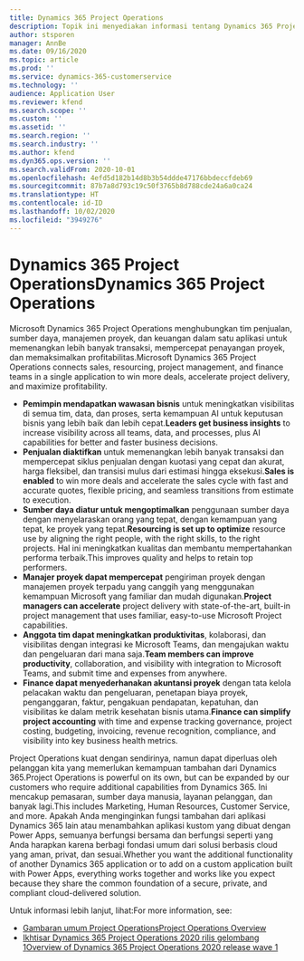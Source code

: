 ```yaml
---
title: Dynamics 365 Project Operations
description: Topik ini menyediakan informasi tentang Dynamics 365 Project operations.
author: stsporen
manager: AnnBe
ms.date: 09/16/2020
ms.topic: article
ms.prod: ''
ms.service: dynamics-365-customerservice
ms.technology: ''
audience: Application User
ms.reviewer: kfend
ms.search.scope: ''
ms.custom: ''
ms.assetid: ''
ms.search.region: ''
ms.search.industry: ''
ms.author: kfend
ms.dyn365.ops.version: ''
ms.search.validFrom: 2020-10-01
ms.openlocfilehash: 4efd5d182b14d8b3b54ddde47176bbdeccfdeb69
ms.sourcegitcommit: 87b7a8d793c19c50f3765b8d788cde24a6a0ca24
ms.translationtype: HT
ms.contentlocale: id-ID
ms.lasthandoff: 10/02/2020
ms.locfileid: "3949276"
---
```

# <a name="dynamics-365-project-operations"></a><span data-ttu-id="f43f4-103">Dynamics 365 Project Operations</span><span class="sxs-lookup"><span data-stu-id="f43f4-103">Dynamics 365 Project Operations</span></span>

<span data-ttu-id="f43f4-104">Microsoft Dynamics 365 Project Operations menghubungkan tim penjualan, sumber daya, manajemen proyek, dan keuangan dalam satu aplikasi untuk memenangkan lebih banyak transaksi, mempercepat penayangan proyek, dan memaksimalkan profitabilitas.</span><span class="sxs-lookup"><span data-stu-id="f43f4-104">Microsoft Dynamics 365 Project Operations connects sales, resourcing, project management, and finance teams in a single application to win more deals, accelerate project delivery, and maximize profitability.</span></span>

-   <span data-ttu-id="f43f4-105">**Pemimpin mendapatkan wawasan bisnis** untuk meningkatkan visibilitas di semua tim, data, dan proses, serta kemampuan AI untuk keputusan bisnis yang lebih baik dan lebih cepat.</span><span class="sxs-lookup"><span data-stu-id="f43f4-105">**Leaders get business insights** to increase visibility across all teams, data, and processes, plus AI capabilities for better and faster business decisions.</span></span>
-   <span data-ttu-id="f43f4-106">**Penjualan diaktifkan** untuk memenangkan lebih banyak transaksi dan mempercepat siklus penjualan dengan kuotasi yang cepat dan akurat, harga fleksibel, dan transisi mulus dari estimasi hingga eksekusi.</span><span class="sxs-lookup"><span data-stu-id="f43f4-106">**Sales is enabled** to win more deals and accelerate the sales cycle with fast and accurate quotes, flexible pricing, and seamless transitions from estimate to execution.</span></span>
-   <span data-ttu-id="f43f4-107">**Sumber daya diatur untuk mengoptimalkan** penggunaan sumber daya dengan menyelaraskan orang yang tepat, dengan kemampuan yang tepat, ke proyek yang tepat.</span><span class="sxs-lookup"><span data-stu-id="f43f4-107">**Resourcing is set up to optimize** resource use by aligning the right people, with the right skills, to the right projects.</span></span> <span data-ttu-id="f43f4-108">Hal ini meningkatkan kualitas dan membantu mempertahankan performa terbaik.</span><span class="sxs-lookup"><span data-stu-id="f43f4-108">This improves quality and helps to retain top performers.</span></span>
-   <span data-ttu-id="f43f4-109">**Manajer proyek dapat mempercepat** pengiriman proyek dengan manajemen proyek terpadu yang canggih yang menggunakan kemampuan Microsoft yang familiar dan mudah digunakan.</span><span class="sxs-lookup"><span data-stu-id="f43f4-109">**Project managers can accelerate** project delivery with state-of-the-art, built-in project management that uses familiar, easy-to-use Microsoft Project capabilities.</span></span>
-   <span data-ttu-id="f43f4-110">**Anggota tim dapat meningkatkan produktivitas**, kolaborasi, dan visibilitas dengan integrasi ke Microsoft Teams, dan mengajukan waktu dan pengeluaran dari mana saja.</span><span class="sxs-lookup"><span data-stu-id="f43f4-110">**Team members can improve productivity**, collaboration, and visibility with integration to Microsoft Teams, and submit time and expenses from anywhere.</span></span>
-   <span data-ttu-id="f43f4-111">**Finance dapat menyederhanakan akuntansi proyek** dengan tata kelola pelacakan waktu dan pengeluaran, penetapan biaya proyek, penganggaran, faktur, pengakuan pendapatan, kepatuhan, dan visibilitas ke dalam metrik kesehatan bisnis utama.</span><span class="sxs-lookup"><span data-stu-id="f43f4-111">**Finance can simplify project accounting** with time and expense tracking governance, project costing, budgeting, invoicing, revenue recognition, compliance, and visibility into key business health metrics.</span></span>

<span data-ttu-id="f43f4-112">Project Operations kuat dengan sendirinya, namun dapat diperluas oleh pelanggan kita yang memerlukan kemampuan tambahan dari Dynamics 365.</span><span class="sxs-lookup"><span data-stu-id="f43f4-112">Project Operations is powerful on its own, but can be expanded by our customers who require additional capabilities from Dynamics 365.</span></span> <span data-ttu-id="f43f4-113">Ini mencakup pemasaran, sumber daya manusia, layanan pelanggan, dan banyak lagi.</span><span class="sxs-lookup"><span data-stu-id="f43f4-113">This includes Marketing, Human Resources, Customer Service, and more.</span></span> <span data-ttu-id="f43f4-114">Apakah Anda menginginkan fungsi tambahan dari aplikasi Dynamics 365 lain atau menambahkan aplikasi kustom yang dibuat dengan Power Apps, semuanya berfungsi bersama dan berfungsi seperti yang Anda harapkan karena berbagi fondasi umum dari solusi berbasis cloud yang aman, privat, dan sesuai.</span><span class="sxs-lookup"><span data-stu-id="f43f4-114">Whether you want the additional functionality of another Dynamics 365 application or to add on a custom application built with Power Apps, everything works together and works like you expect because they share the common foundation of a secure, private, and compliant cloud-delivered solution.</span></span>

<span data-ttu-id="f43f4-115">Untuk informasi lebih lanjut, lihat:</span><span class="sxs-lookup"><span data-stu-id="f43f4-115">For more information, see:</span></span>

- [<span data-ttu-id="f43f4-116">Gambaran umum Project Operations</span><span class="sxs-lookup"><span data-stu-id="f43f4-116">Project Operations Overview</span></span>](https://dynamics.microsoft.com/en-us/project-operations/overview/)
- [<span data-ttu-id="f43f4-117">Ikhtisar Dynamics 365 Project Operations 2020 rilis gelombang 1</span><span class="sxs-lookup"><span data-stu-id="f43f4-117">Overview of Dynamics 365 Project Operations 2020 release wave 1</span></span>](https://docs.microsoft.com/dynamics365-release-plan/2020wave1/dynamics365-project-operations/)

